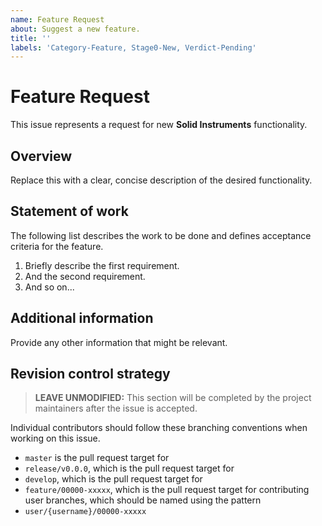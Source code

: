 ```yaml
---
name: Feature Request
about: Suggest a new feature.
title: ''
labels: 'Category-Feature, Stage0-New, Verdict-Pending'
---
```


# Feature Request

This issue represents a request for new **Solid Instruments** functionality.

## Overview

Replace this with a clear, concise description of the desired functionality.

## Statement of work

The following list describes the work to be done and defines acceptance criteria for the feature.

1. Briefly describe the first requirement.
2. And the second requirement.
3. And so on...

## Additional information

Provide any other information that might be relevant.

## Revision control strategy

> **LEAVE UNMODIFIED:** This section will be completed by the project maintainers after the issue is accepted.

Individual contributors should follow these branching conventions when working on this issue.

- `master` is the pull request target for
- `release/v0.0.0`, which is the pull request target for
- `develop`, which is the pull request target for
- `feature/00000-xxxxx`, which is the pull request target for contributing user branches, which should be named using the pattern
- `user/{username}/00000-xxxxx`
